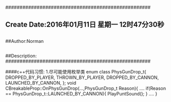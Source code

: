 ###################################################
## Create Date:2016年01月11日 星期一 12时47分30秒
##
##Author:Norman
##
##Description: 
###################################################

####c++代码习惯:
    1.尽可能使用枚举类
    enum class PhysGunDrop_t{
        DROPPED_BY_PLAYER,
        THROWN_BY_PLAYER,
        DROPPED_BY_CANNON,
        LAUNCHED_BY_CANNON,
    };
    void CBreakableProp::OnPhysGunDrop(...,PhysGunDrop_t Reason){
        ....
        if(Reason == PhysGunDrop_t::LAUNCHED_BY_CANNON){
            PlayPuntSound();
        }
        ....
    }
